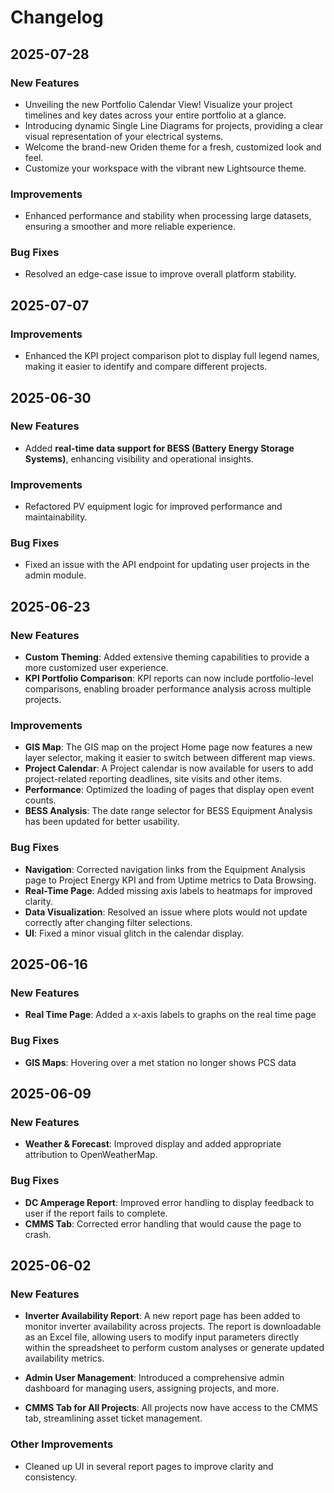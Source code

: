 # Changelog

## 2025-07-28

### New Features

- Unveiling the new Portfolio Calendar View! Visualize your project timelines and key dates across your entire portfolio at a glance.
- Introducing dynamic Single Line Diagrams for projects, providing a clear visual representation of your electrical systems.
- Welcome the brand-new Oriden theme for a fresh, customized look and feel.
- Customize your workspace with the vibrant new Lightsource theme.

### Improvements

- Enhanced performance and stability when processing large datasets, ensuring a smoother and more reliable experience.

### Bug Fixes

- Resolved an edge-case issue to improve overall platform stability.

## 2025-07-07

### Improvements

- Enhanced the KPI project comparison plot to display full legend names, making it easier to identify and compare different projects.

## 2025-06-30

### New Features

- Added **real-time data support for BESS (Battery Energy Storage Systems)**, enhancing visibility and operational insights.

### Improvements

- Refactored PV equipment logic for improved performance and maintainability.

### Bug Fixes

- Fixed an issue with the API endpoint for updating user projects in the admin module.

## 2025-06-23

### New Features

- **Custom Theming**: Added extensive theming capabilities to provide a more customized user experience.
- **KPI Portfolio Comparison**: KPI reports can now include portfolio-level comparisons, enabling broader performance analysis across multiple projects.

### Improvements

- **GIS Map**: The GIS map on the project Home page now features a new layer selector, making it easier to switch between different map views.
- **Project Calendar**: A Project calendar is now available for users to add project-related reporting deadlines, site visits and other items.
- **Performance**: Optimized the loading of pages that display open event counts.
- **BESS Analysis**: The date range selector for BESS Equipment Analysis has been updated for better usability.

### Bug Fixes

- **Navigation**: Corrected navigation links from the Equipment Analysis page to Project Energy KPI and from Uptime metrics to Data Browsing.
- **Real-Time Page**: Added missing axis labels to heatmaps for improved clarity.
- **Data Visualization**: Resolved an issue where plots would not update correctly after changing filter selections.
- **UI**: Fixed a minor visual glitch in the calendar display.

## 2025-06-16

### New Features

- **Real Time Page**: Added a x-axis labels to graphs on the real time page

### Bug Fixes

- **GIS Maps**: Hovering over a met station no longer shows PCS data

## 2025-06-09

### New Features

- **Weather & Forecast**: Improved display and added appropriate attribution to OpenWeatherMap.

### Bug Fixes

- **DC Amperage Report**: Improved error handling to display feedback to user if the report fails to complete.
- **CMMS Tab**: Corrected error handling that would cause the page to crash.

## 2025-06-02

### New Features

- **Inverter Availability Report**: A new report page has been added to monitor inverter availability across projects. The report is downloadable as an Excel file, allowing users to modify input parameters directly within the spreadsheet to perform custom analyses or generate updated availability metrics.

- **Admin User Management**: Introduced a comprehensive admin dashboard for managing users, assigning projects, and more.

- **CMMS Tab for All Projects**: All projects now have access to the CMMS tab, streamlining asset ticket management.

### Other Improvements

- Cleaned up UI in several report pages to improve clarity and consistency.
